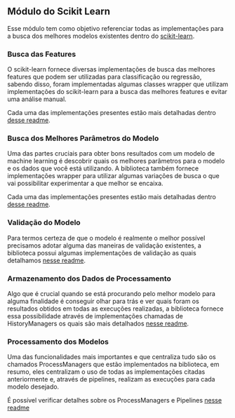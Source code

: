 ## Módulo do Scikit Learn

Esse módulo tem como objetivo referenciar todas as implementações para a busca dos melhores 
modelos existentes dentro do [scikit-learn](https://scikit-learn.org/stable/).

### Busca das Features

O scikit-learn fornece diversas implementações de busca das melhores features que podem ser
utilizadas para classificação ou regressão, sabendo disso, foram implementadas algumas classes
wrapper que utilizam implementações do scikit-learn para a busca das melhores features e evitar
uma análise manual.

Cada uma das implementações presentes estão mais detalhadas dentro [desse readme]().

### Busca dos Melhores Parâmetros do Modelo

Uma das partes cruciais para obter bons resultados com um modelo de machine learning é 
descobrir quais os melhores parâmetros para o modelo e os dados que você está utilizando. A
biblioteca também fornece implementações wrapper para utilizar algumas variações de busca o
que vai possibilitar experimentar a que melhor se encaixa.

Cada uma das implementações presentes estão mais detalhadas dentro [desse readme]().

### Validação do Modelo

Para termos certeza de que o modelo é realmente o melhor possível precisamos adotar alguma das
maneiras de validação existentes, a biblioteca possui algumas implementações de validação as
quais detalhamos [nesse readme]().

### Armazenamento dos Dados de Processamento

Algo que é crucial quando se está procurando pelo melhor modelo para alguma finalidade é conseguir
olhar para trás e ver quais foram os resultados obtidos em todas as execuções realizadas, a biblioteca
fornece essa possibilidade através de implementações chamadas de HistoryManagers os quais são
mais detalhados [nesse readme]().

### Processamento dos Modelos

Uma das funcionalidades mais importantes e que centraliza tudo são os chamados ProcessManagers
que estão implementados na biblioteca, em resumo, eles centralizam o uso de todas as implementações
citadas anteriormente e, através de pipelines, realizam as execuções para cada modelo desejado.

É possível verificar detalhes sobre os ProcessManagers e Pipelines [nesse readme]()